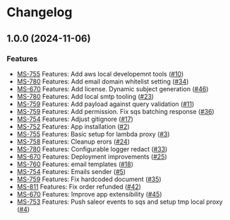 # Changelog

## 1.0.0 (2024-11-06)

### Features

* [MS-755](https://mirumee.atlassian.net/browse/MS-755) Features: Add aws local developemnt tools ([#10](https://github.com/mirumee/nimara-mailer/issues/10))
* [MS-780](https://mirumee.atlassian.net/browse/MS-780) Features: Add email domain whitelist setting ([#34](https://github.com/mirumee/nimara-mailer/issues/34))
* [MS-670](https://mirumee.atlassian.net/browse/MS-670) Features: Add license. Dynamic subject generation ([#46](https://github.com/mirumee/nimara-mailer/issues/46))
* [MS-780](https://mirumee.atlassian.net/browse/MS-780) Features: Add local smtp tooling ([#23](https://github.com/mirumee/nimara-mailer/issues/23))
* [MS-759](https://mirumee.atlassian.net/browse/MS-759) Features: Add payload against query validation ([#11](https://github.com/mirumee/nimara-mailer/issues/11))
* [MS-759](https://mirumee.atlassian.net/browse/MS-759) Features: Add permission. Fix sqs batching response ([#36](https://github.com/mirumee/nimara-mailer/issues/36))
* [MS-754](https://mirumee.atlassian.net/browse/MS-754) Features: Adjust gitignore ([#17](https://github.com/mirumee/nimara-mailer/issues/17))
* [MS-752](https://mirumee.atlassian.net/browse/MS-752) Features: App installation ([#2](https://github.com/mirumee/nimara-mailer/issues/2))
* [MS-755](https://mirumee.atlassian.net/browse/MS-755) Features: Basic setup for lambda proxy ([#3](https://github.com/mirumee/nimara-mailer/issues/3))
* [MS-758](https://mirumee.atlassian.net/browse/MS-758) Features: Cleanup erors ([#24](https://github.com/mirumee/nimara-mailer/issues/24))
* [MS-780](https://mirumee.atlassian.net/browse/MS-780) Features: Configurable logger redact ([#33](https://github.com/mirumee/nimara-mailer/issues/33))
* [MS-670](https://mirumee.atlassian.net/browse/MS-670) Features: Deployment improvements ([#25](https://github.com/mirumee/nimara-mailer/issues/25))
* [MS-760](https://mirumee.atlassian.net/browse/MS-760) Features: email templates ([#18](https://github.com/mirumee/nimara-mailer/issues/18))
* [MS-754](https://mirumee.atlassian.net/browse/MS-754) Features: Emails sender ([#5](https://github.com/mirumee/nimara-mailer/issues/5))
* [MS-759](https://mirumee.atlassian.net/browse/MS-759) Features: Fix hardcoded document ([#35](https://github.com/mirumee/nimara-mailer/issues/35))
* [MS-811](https://mirumee.atlassian.net/browse/MS-811) Features: Fix order refunded ([#42](https://github.com/mirumee/nimara-mailer/issues/42))
* [MS-670](https://mirumee.atlassian.net/browse/MS-670) Features: Improve app extensibility ([#45](https://github.com/mirumee/nimara-mailer/issues/45))
* [MS-753](https://mirumee.atlassian.net/browse/MS-753) Features: Push saleor events to sqs and setup tmp local proxy ([#4](https://github.com/mirumee/nimara-mailer/issues/4))
